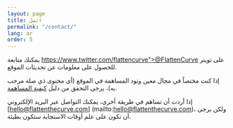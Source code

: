 ```yaml
---
layout: page
title: اتصل
permalink: "/contact/"
lang: ar
order: 5
---
```

يمكنك متابعة <a href="https://www.twitter.com/flattencurve">https://www.twitter.com/flattencurve">@FlattenCurve</a> على تويتر للحصول على معلومات عن تحديثات الموقع.

إذا كنت مختصاً في مجال معين وتود المساهمة في الموقع (أي محتوى ذي صلة مرحب به)، يرجى التحقق من دليل [كيفية المساهمة](https://github.com/flattenthecurve/guide#how-to-contribute).

إذا أردت أن تساهم في طريقة أخرى، يمكنك التواصل عبر البريد الإلكتروني [hello@flattenthecurve.com] (mailto:hello@flattenthecurve.com)، ولكن يرجى أن تكون على علم أوقات الاستجابة ستكون بطيئة.
